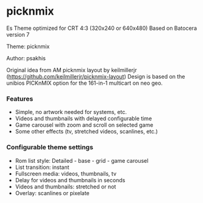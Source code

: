 # picknmix

Es Theme optimized for CRT 4:3 (320x240 or 640x480)
Based on Batocera version 7

Theme: picknmix

Author: psakhis

Original idea from AM picknmix layout by keilmillerjr (https://github.com/keilmillerjr/picknmix-layout)
Design is based on the unibios PICKnMIX option for the 161-in-1 multicart on neo geo.

### Features

* Simple, no artwork needed for systems, etc.
* Videos and thumbnails with delayed configurable time
* Game carousel with zoom and scroll on selected game
* Some other effects (tv, stretched videos, scanlines, etc.)

### Configurable theme settings

* Rom list style: Detailed - base - grid - game carousel
* List transition: instant 
* Fullscreen media: videos, thumbnails, tv
* Delay for videos and thumbnails in seconds
* Videos and thumbnails: stretched or not
* Overlay: scanlines or pixelate



